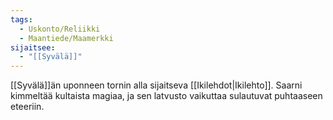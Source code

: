 ```yaml
---
tags:
  - Uskonto/Reliikki
  - Maantiede/Maamerkki
sijaitsee:
  - "[[Syvälä]]"
---
```

[[Syvälä]]än uponneen tornin alla sijaitseva [[Ikilehdot|Ikilehto]]. Saarni kimmeltää kultaista magiaa, ja sen latvusto vaikuttaa sulautuvat puhtaaseen eteeriin.